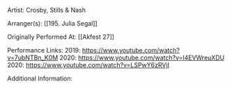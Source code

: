 Artist: Crosby, Stills & Nash

  

Arranger(s): [[195. Julia Segal]]

  

Originally Performed At: [[Akfest 27]]

  

Performance Links:
2019: https://www.youtube.com/watch?v=7ubNTBn_K0M
2020: https://www.youtube.com/watch?v=l4EVWreuXDU
2020: https://www.youtube.com/watch?v=LSPwY6zRVjI
  

Additional Information: